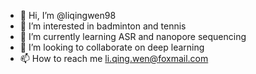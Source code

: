 - 👋 Hi, I’m @liqingwen98
- 👀 I’m interested in badminton and tennis
- 🌱 I’m currently learning ASR and nanopore sequencing
- 💞️ I’m looking to collaborate on deep learning
- 📫 How to reach me li.qing.wen@foxmail.com




<!---
liqingwen98/liqingwen98 is a ✨ special ✨ repository because its `README.md` (this file) appears on your GitHub profile.
You can click the Preview link to take a look at your changes.
--->
